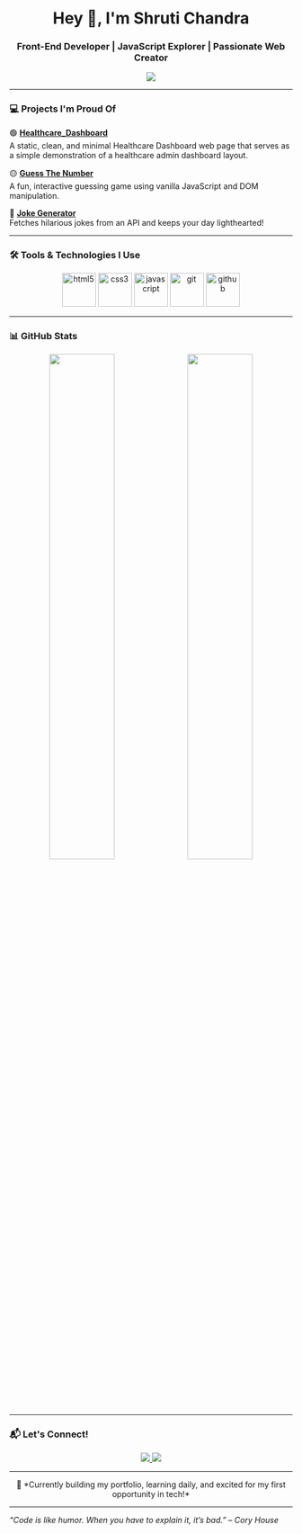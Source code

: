 <h1 align="center">Hey 👋, I'm Shruti Chandra</h1>
<h3 align="center">Front-End Developer | JavaScript Explorer | Passionate Web Creator</h3>

<p align="center">
  <img src="https://readme-typing-svg.herokuapp.com/?lines=Aspiring+Front-End+Developer;Building+Projects+One+Pixel+at+a+Time!&center=true&width=500&height=45">
</p>

---

### 💻 Projects I'm Proud Of

🟢 **[Healthcare_Dashboard](https://techieshruti.github.io/Healthcare_Dashboard/)**  
A static, clean, and minimal Healthcare Dashboard web page that serves as a simple demonstration of a healthcare admin dashboard layout.

🟡 **[Guess The Number](https://techieshruti.github.io/Guess_the_number/)**  
A fun, interactive guessing game using vanilla JavaScript and DOM manipulation.

🔵 **[Joke Generator](https://techieshruti.github.io/random_Joke_generator/)**  
Fetches hilarious jokes from an API and keeps your day lighthearted!

---

### 🛠️ Tools & Technologies I Use

<p align="center">
  <img src="https://cdn.jsdelivr.net/gh/devicons/devicon/icons/html5/html5-original-wordmark.svg" height="60" alt="html5" />
  <img src="https://cdn.jsdelivr.net/gh/devicons/devicon/icons/css3/css3-original-wordmark.svg" height="60" alt="css3" />
  <img src="https://cdn.jsdelivr.net/gh/devicons/devicon/icons/javascript/javascript-original.svg" height="60" alt="javascript" />
  <img src="https://cdn.jsdelivr.net/gh/devicons/devicon/icons/git/git-original.svg" height="60" alt="git" />
  <img src="https://cdn.jsdelivr.net/gh/devicons/devicon/icons/github/github-original.svg" height="60" alt="github" />
</p>

---

### 📊 GitHub Stats

<p align="center">
  <img src="https://github-readme-stats.vercel.app/api?username=techieshruti&show_icons=true&theme=tokyonight" width="48%" />
  <img src="https://github-readme-stats.vercel.app/api/top-langs/?username=techieshruti&layout=compact&theme=tokyonight" width="48%" />
</p>

---

### 📬 Let's Connect!

<p align="center">
  <a href="https://www.linkedin.com/in/shruti-chandra-656578174/" target="_blank">
    <img src="https://img.shields.io/badge/LinkedIn-blue?logo=linkedin&style=for-the-badge&logoColor=white" />
  </a>
  <a href="mailto:shrutichandra721@gmail.com">
    <img src="https://img.shields.io/badge/Gmail-red?logo=gmail&style=for-the-badge&logoColor=white" />
  </a>
</p>

---

<p align="center">
  🚀 *Currently building my portfolio, learning daily, and excited for my first opportunity in tech!*  
</p>

---

*“Code is like humor. When you have to explain it, it’s bad.” – Cory House*


<!--
**techieshruti/techieshruti** is a ✨ _special_ ✨ repository because its `README.md` (this file) appears on your GitHub profile.

Here are some ideas to get you started:

- 🔭 I’m currently working on ...
- 🌱 I’m currently learning ...
- 👯 I’m looking to collaborate on ...
- 🤔 I’m looking for help with ...
- 💬 Ask me about ...
- 📫 How to reach me: ...
- 😄 Pronouns: ...
- ⚡ Fun fact: ...
-->
